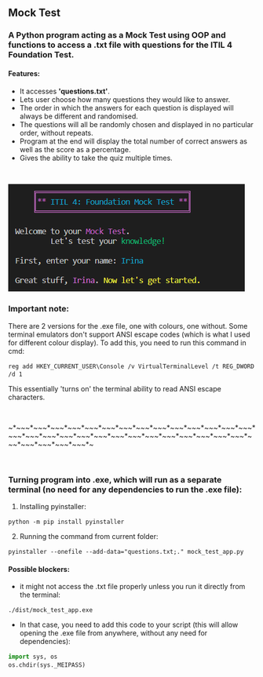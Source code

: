 ## Mock Test

### A Python program acting as a Mock Test using OOP and functions to access a .txt file with questions for the ITIL 4 Foundation Test. 

#### Features:
* It accesses **'questions.txt'**.
* Lets user choose how many questions they would like to answer. 
* The order in which the answers for each question is displayed will always be different and randomised.
* The questions will all be randomly chosen and displayed in no particular order, without repeats.
* Program at the end will display the total number of correct answers as well as the score as a percentage.
* Gives the ability to take the quiz multiple times.

<br>

![AltText](preview.PNG)

### Important note: 
There are 2 versions for the .exe file, one with colours, one without. Some terminal emulators don't support ANSI escape codes (which is what I used for different colour display). To add this, you need to run this command in cmd:

```shell
reg add HKEY_CURRENT_USER\Console /v VirtualTerminalLevel /t REG_DWORD /d 1
```
This essentially 'turns on' the terminal ability to read ANSI escape characters.

<br>

~*~*~*~*~*~*~*~*~*~*~*~*~*~*~*~*~*~*~*~*~*~*~*~*~*~*~*~*~*~*~*~*~*~*~*~*~*~*~*~*~*~*~*~*~*~*~*~*~*~*~*~*~*~*~*~*~*~*~*~*~*~*~*~*~*~*~*~*~*~*~*~*~*~*~*~*~*~*~*~*~*~*~*~*~*~*~*~*~*~*~*~*~*~*~*~*~*~*~*~*~

<br>

### Turning program into .exe, which will run as a separate terminal (no need for any dependencies to run the .exe file):

1. Installing pyinstaller:

```shell
python -m pip install pyinstaller
```

2. Running the command from current folder:

```shell
pyinstaller --onefile --add-data="questions.txt;." mock_test_app.py
```

#### Possible blockers:

* it might not access the .txt file properly unless you run it directly from the terminal:

```shell
./dist/mock_test_app.exe  
```

* In that case, you need to add this code to your script (this will allow opening the .exe file from anywhere, without any need for dependencies):

```python
import sys, os
os.chdir(sys._MEIPASS)
```

